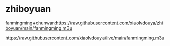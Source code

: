 # zhiboyuan
fanmingming+chunwan:https://raw.githubusercontent.com/xiaolvdouya/zhiboyuan/main/fanmingming.m3u

https://raw.githubusercontent.com/xiaolvdouya/live/main/fanmingming.m3u

